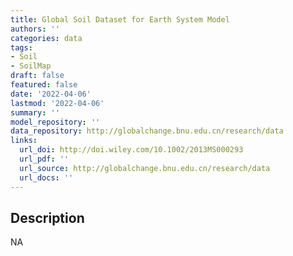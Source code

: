 ```yaml
---
title: Global Soil Dataset for Earth System Model
authors: ''
categories: data
tags:
- Soil
- SoilMap
draft: false
featured: false
date: '2022-04-06'
lastmod: '2022-04-06'
summary: ''
model_repository: ''
data_repository: http://globalchange.bnu.edu.cn/research/data
links:
  url_doi: http://doi.wiley.com/10.1002/2013MS000293
  url_pdf: ''
  url_source: http://globalchange.bnu.edu.cn/research/data
  url_docs: ''
---
```


## Description

NA


